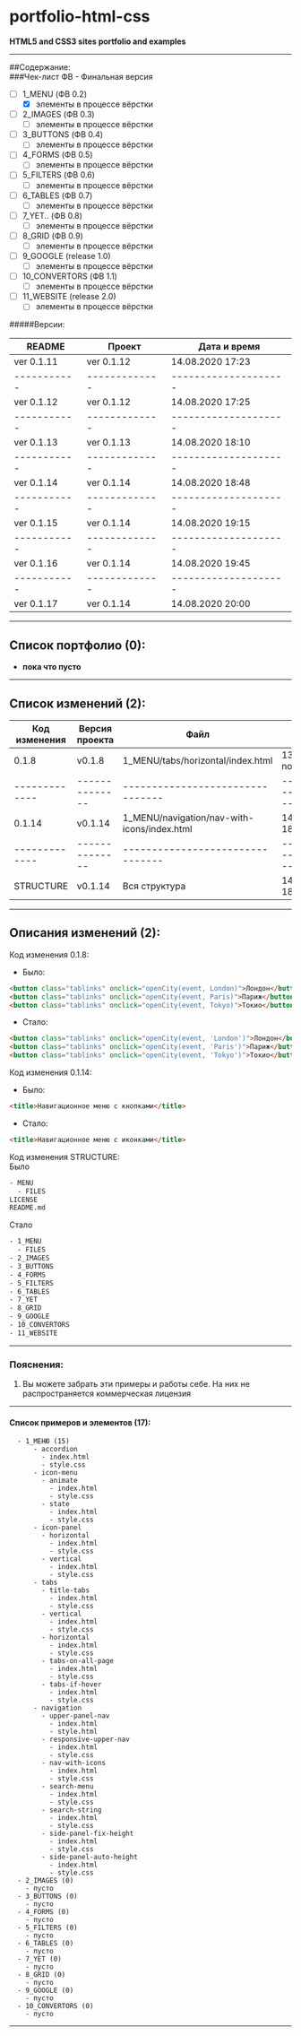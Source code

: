 # portfolio-html-css
**HTML5 and CSS3 sites portfolio and examples**<br>
<hr>

##Содержание:<br>
###Чек-лист
ФВ - Финальная версия

- [ ] 1_MENU (ФВ 0.2)
  - [x] элементы в процессе вёрстки
- [ ] 2_IMAGES (ФВ 0.3)
  - [ ] элементы в процессе вёрстки
- [ ] 3_BUTTONS (ФВ 0.4)
  - [ ] элементы в процессе вёрстки
- [ ] 4_FORMS (ФВ 0.5)
  - [ ] элементы в процессе вёрстки
- [ ] 5_FILTERS (ФВ 0.6)
  - [ ] элементы в процессе вёрстки
- [ ] 6_TABLES (ФВ 0.7)
  - [ ] элементы в процессе вёрстки
- [ ] 7_YET.. (ФВ 0.8)
  - [ ] элементы в процессе вёрстки
- [ ] 8_GRID (ФВ 0.9)
  - [ ] элементы в процессе вёрстки
- [ ] 9_GOOGLE (release 1.0)
  - [ ] элементы в процессе вёрстки
- [ ] 10_CONVERTORS (ФВ 1.1)
  - [ ] элементы в процессе вёрстки
- [ ] 11_WEBSITE (release 2.0)
  - [ ] элементы в процессе вёрстки

#####Версии:

README      | Проект        |    Дата и время      |
----------- | ------------- | -------------------- |
ver 0.1.11  | ver 0.1.12    | 14.08.2020 17:23     |
----------- | ------------- | -------------------- |
ver 0.1.12  | ver 0.1.12    | 14.08.2020 17:25     |
----------- | ------------- | -------------------- |
ver 0.1.13  | ver 0.1.13    | 14.08.2020 18:10     |
----------- | ------------- | -------------------- |
ver 0.1.14  | ver 0.1.14    | 14.08.2020 18:48     |
----------- | ------------- | -------------------- |
ver 0.1.15  | ver 0.1.14    | 14.08.2020 19:15     |
----------- | ------------- | -------------------- |
ver 0.1.16  | ver 0.1.14    | 14.08.2020 19:45     |
----------- | ------------- | -------------------- |
ver 0.1.17  | ver 0.1.14    | 14.08.2020 20:00     |


<hr>

## Список портфолио (0):


- **пока что пусто**

<hr>

## Список изменений (2):

Код изменения | Версия проекта |             Файл                 |   Дата и время      |
------------- | -------------- |             ----                 |   ----              |
0.1.8         |     v0.1.8     | 1_MENU/tabs/horizontal/index.html  | 13.08.2020 none     |
------------- | -------------- | -------------------------------- | ------------------- |
0.1.14        |     v0.1.14    | 1_MENU/navigation/nav-with-icons/index.html  | 14.08.2020 18:48    |
------------- | -------------- | -------------------------------- | ------------------- |
STRUCTURE     |     v0.1.14    | Вся структура                    | 14.08.2020 18:48 

<hr>

## Описания изменений (2):


Код изменения 0.1.8:<br>
- Было:
```html
<button class="tablinks" onclick="openCity(event, London)">Лондон</button>
<button class="tablinks" onclick="openCity(event, Paris)">Париж</button>
<button class="tablinks" onclick="openCity(event, Tokyo)">Токио</button>
```
- Стало:
```html
<button class="tablinks" onclick="openCity(event, 'London')">Лондон</button>
<button class="tablinks" onclick="openCity(event, 'Paris')">Париж</button>
<button class="tablinks" onclick="openCity(event, 'Tokyo')">Токио</button>
```

Код изменения 0.1.14:<br>

- Было:
```html
<title>Навигационное меню с кнопками</title>
```
- Стало:
```html
<title>Навигационное меню с иконками</title>
```

Код изменения STRUCTURE:<br>
Было
```html
- MENU
  - FILES
LICENSE
README.md
```

Стало
```html
- 1_MENU
  - FILES
- 2_IMAGES
- 3_BUTTONS
- 4_FORMS
- 5_FILTERS
- 6_TABLES
- 7_YET
- 8_GRID
- 9_GOOGLE
- 10_CONVERTORS
- 11_WEBSITE
```

<hr>

### Пояснения:

1. Вы можете забрать эти примеры и работы себе.
На них не распространяется коммерческая лицензия

<hr>

#### Список примеров и элементов (17):

```- portfolio-html-css
  - 1_МЕНЮ (15)
      - accordion
        - index.html
        - style.css
      - icon-menu
        - animate
          - index.html
          - style.css
        - state
          - index.html
          - style.css
      - icon-panel
        - horizontal
          - index.html
          - style.css
        - vertical
          - index.html
          - style.css
      - tabs
        - title-tabs
          - index.html
          - style.css
        - vertical
          - index.html
          - style.css
        - horizontal
          - index.html
          - style.css
        - tabs-on-all-page
          - index.html
          - style.css
        - tabs-if-hover
          - index.html
          - style.css
      - navigation
        - upper-panel-nav
          - index.html
          - style.html
        - responsive-upper-nav
          - index.html
          - style.css
        - nav-with-icons
          - index.html
          - style.css
        - search-menu
          - index.html
          - style.css
        - search-string
          - index.html
          - style.css
        - side-panel-fix-height
          - index.html
          - style.css
        - side-panel-auto-height
          - index.html
          - style.css
  - 2_IMAGES (0)
    - пусто
  - 3_BUTTONS (0)
    - пусто
  - 4_FORMS (0)
    - пусто
  - 5_FILTERS (0)
    - пусто
  - 6_TABLES (0)
    - пусто
  - 7_YET (0)
    - пусто
  - 8_GRID (0)
    - пусто
  - 9_GOOGLE (0)
    - пусто
  - 10_CONVERTORS (0)
    - пусто
```
<hr>